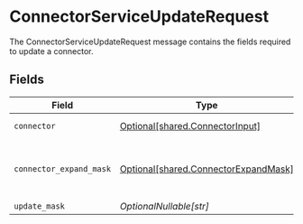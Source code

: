 # ConnectorServiceUpdateRequest

The ConnectorServiceUpdateRequest message contains the fields required to update a connector.


## Fields

| Field                                                                              | Type                                                                               | Required                                                                           | Description                                                                        |
| ---------------------------------------------------------------------------------- | ---------------------------------------------------------------------------------- | ---------------------------------------------------------------------------------- | ---------------------------------------------------------------------------------- |
| `connector`                                                                        | [Optional[shared.ConnectorInput]](../../models/shared/connectorinput.md)           | :heavy_minus_sign:                                                                 | A Connector is used to sync objects into Apps                                      |
| `connector_expand_mask`                                                            | [Optional[shared.ConnectorExpandMask]](../../models/shared/connectorexpandmask.md) | :heavy_minus_sign:                                                                 | The ConnectorExpandMask is used to expand related objects on a connector.          |
| `update_mask`                                                                      | *OptionalNullable[str]*                                                            | :heavy_minus_sign:                                                                 | N/A                                                                                |